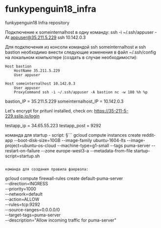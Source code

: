 # funkypenguin18_infra
funkypenguin18 Infra repository


Подключение к someinternalhost в одну команду:  ssh -i ~/.ssh/appuser -At appuser@35.211.5.229 ssh 10.142.0.3

Для подключения из консоли командой ssh someinternalhost и ssh bastion
необходимо внести следующие изменения в файл ~/.ssh/config 
на локальном компьютере (создать в случае необходимости):

```
Host bastion
    HostName 35.211.5.229
    User appuser

Host someinternalhost 10.142.0.3
    User appuser
    ProxyCommand ssh -i ~/.ssh/appuser -A bastion nc -w 180 %h %p
```

bastion_IP = 35.211.5.229
someinternalhost_IP = 10.142.0.3

Let's encrypt for pritunl installed, check on: 
https://35-211-5-229.sslip.io/login

testapp_ip = 34.65.55.223
testapp_post = 9292

команда для startup - script:
§```
gcloud compute instances create reddit-app --boot-disk-size=10GB --image-family ubuntu-1604-lts --image-project=ubuntu-os-cloud --machine-type=g1-small --tags puma-server --restart-on-failure --zone europe-west3-a --metadata-from-file startup-script=startup.sh
```

команда для создания правила фаервола:
```
gcloud compute firewall-rules create default-puma-server\
 --direction=INGRESS \
 --priority=1000 \
 --network=default \
 --action=ALLOW \
 --rules=tcp:9292 \
 --source-ranges=0.0.0.0/0 \
 --target-tags=puma-server \
 --description="Allow incoming traffic for puma-server"
```
